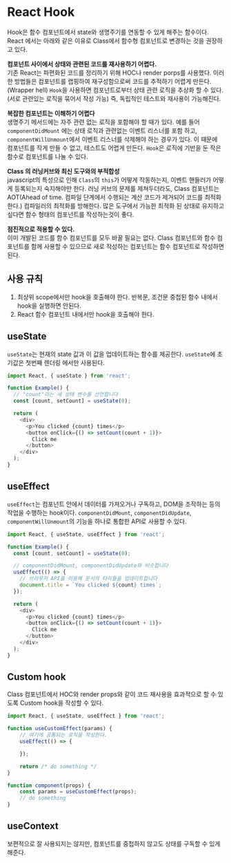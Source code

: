 # React Hook
Hook은 함수 컴포넌트에서 state와 생명주기를 연동할 수 있게 해주는 함수이다.
 React 에서는 아래와 같은 이유로  Class에서 함수형 컴포넌트로 변경하는 것을 권장하고 있다.

**컴포넌트 사이에서 상태와 관련된 코드를 재사용하기 어렵다.**  
기존 React는 파편화된 코드를 정리하기 위해 HOC나 render porps를 사용했다. 이러한 방법들은 컴포넌트를 랩핑하여 재구성함으로써 코드를 추적하기 어렵게 만든다. (Wrapper hell) `Hook`을 사용하면 컴포넌트로부터 상태 관련 로직을 추상화 할 수 있다.(서로 관련있는 로직을 묶어서 작성 가능) 즉, 독립적인 테스트와 재사용이 가능해진다. 

**복잡한 컴포넌트는 이해하기 어렵다**  
생명주기 메서드에는 자주 관련 없는 로직을 포함해야 할 때가 있다. 예를 들어 `componentDidMount` 에는 상태 로직과 관련없는 이벤트 리스너를 포함 하고,  `componentWillUnmount`에서 이벤트 리스너를 삭제해야 하는 경우가 있다. 이 때문에 컴포넌트를 작게 만들 수 없고, 테스트도 어렵게 만든다. `Hook`은 로직에 기반을 둔 작은 함수로 컴포넌트를 나눌 수 있다.

**Class 의 러닝커브와 최신 도구와의 부적합성**  
javascript의 특성으로 인해 `Class`의 `this`가 어떻게 작동하는지, 이벤트 핸들러가 어떻게 등록되는지 숙지해야만 한다.  러닝 커브의 문제를 제쳐두더라도, Class 컴포넌트는 AOT(Ahead of time. 컴파일 단계에서 수행되는 계산 코드가 제거되어 코드를 최적화한다.) 컴파일러의 최적화를 방해한다. 많은 도구에서 가능한 최적화 된 상태로 유지하고 싶다면 함수 형태의 컴포넌트를 작성하는것이 좋다.

**점진적으로 적용할 수 있다.**  
이미 개발된 코드를 함수 컴포넌트를 모두 바꿀 필요는 없다. Class 컴포넌트와 함수 컴포넌트를 함께 사용할 수 있으므로 새로 작성하는 컴포넌트는 함수 컴포넌트로 작성하면 된다.

## 사용 규칙
1. 최상위 scope에서만 hook을 호출해야 한다. 반복문, 조건문 중첩된 함수 내에서 hook을 실행하면 안된다.
2. React 함수 컴포넌트 내에서만 hook을 호출해야 한다.

## useState
`useState`는 현재의 state 값과 이 값을 업데이트하는 함수를 제공한다. `useState`에 초기값은 첫번째 렌더링 에서만 사용된다.
```javascript
import React, { useState } from 'react';

function Example() {
  // "count"라는 새 상태 변수를 선언합니다
  const [count, setCount] = useState(0);

  return (
    <div>
      <p>You clicked {count} times</p>
      <button onClick={() => setCount(count + 1)}>
        Click me
      </button>
    </div>
  );
}

```

## useEffect
`useEffect`는 컴포넌트 안에서 데이터를 가져오거나 구독하고, DOM을 조작하는 등의 작업을 수행하는 hook이다.  `componentDidMount`, `componentDidUpdate`, `componentWillUnmount`의 기능을 하나로 통합한 API로 사용할 수 있다.
```javascript
import React, { useState, useEffect } from 'react';

function Example() {
  const [count, setCount] = useState(0);

  // componentDidMount, componentDidUpdate와 비슷합니다
  useEffect(() => {
    // 브라우저 API를 이용해 문서의 타이틀을 업데이트합니다
    document.title = `You clicked ${count} times`;
  });

  return (
    <div>
      <p>You clicked {count} times</p>
      <button onClick={() => setCount(count + 1)}>
        Click me
      </button>
    </div>
  );
}

```

## Custom hook
Class 컴포넌트에서  HOC와 render props와 같이 코드 재사용을 효과적으로 할 수 있도록 Custom hook을 작성할 수 있다.

```javascript
import React, { useState, useEffect } from 'react';

function useCustomEffect(params) {
	// 여기에 공통되는 로직을 작성한다.
	useEffect(() => {

	});

	return /* do something */
}
```
```javascript
function component(props) {
	const params = useCustomEffect(props);
	// do something
}
```

## useContext
보편적으로 잘 사용되지는 않지만, 컴포넌트를 중첩하지 않고도 상태를 구독할 수 있게 해준다.
